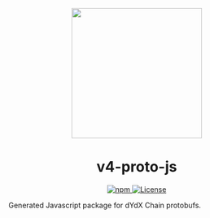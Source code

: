 <p align="center"><img src="https://furya.exchange/icon.svg?" width="256" /></p>

<h1 align="center">v4-proto-js</h1>

<div align="center">
  <a href='https://www.npmjs.com/package/@furyaprotocol/v4-proto'>
    <img src='https://img.shields.io/npm/v/@furyaprotocol/v4-proto.svg' alt='npm'/>
  </a>
  <a href='https://github.com/furyanprotocol/v4-chain/blob/main/v4-proto-js/LICENSE'>
    <img src='https://img.shields.io/badge/License-AGPL_v3-blue.svg' alt='License' />
  </a>
</div>

Generated Javascript package for dYdX Chain protobufs.

